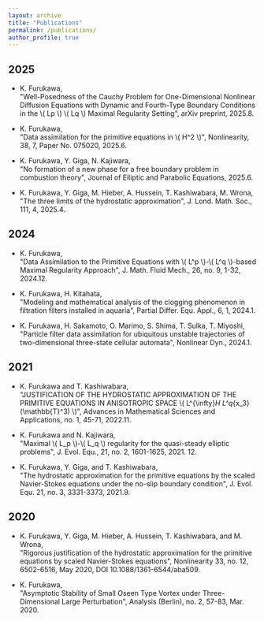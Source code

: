 ```yaml
---
layout: archive
title: "Publications"
permalink: /publications/
author_profile: true
---
```


## 2025
- K. Furukawa,  
"Well-Posedness of the Cauchy Problem for One-Dimensional Nonlinear Diffusion Equations with Dynamic and Fourth-Type Boundary Conditions in the \\( Lp \\) \\( Lq \\) Maximal Regularity Setting", arXiv preprint, 2025.8.

- K. Furukawa,  
"Data assimilation for the primitive equations in \\( H^2 \\)", Nonlinearity, 38, 7, Paper No. 075020, 2025.6.

- K. Furukawa, Y. Giga, N. Kajiwara,  
"No formation of a new phase for a free boundary problem in combustion theory", Journal of Elliptic and Parabolic Equations, 2025.6.

- K. Furukawa, Y. Giga, M. Hieber, A. Hussein, T. Kashiwabara, M. Wrona,  
"The three limits of the hydrostatic approximation", J. Lond. Math. Soc., 111, 4, 2025.4.

## 2024
- K. Furukawa,  
"Data Assimilation to the Primitive Equations with \\( L^p \\)-\\( L^q \\)-based Maximal Regularity Approach", J. Math. Fluid Mech., 26, no. 9, 1-32, 2024.12.

- K. Furukawa, H. Kitahata,  
"Modeling and mathematical analysis of the clogging phenomenon in filtration filters installed in aquaria", Partial Differ. Equ. Appl., 6, 1, 2024.1.

- K. Furukawa, H. Sakamoto, O. Marimo, S. Shima, T. Sulka, T. Miyoshi,  
"Particle filter data assimilation for ubiquitous unstable trajectories of two-dimensional three-state cellular automata", Nonlinear Dyn., 2024.1.

## 2021
- K. Furukawa and T. Kashiwabara,  
"JUSTIFICATION OF THE HYDROSTATIC APPROXIMATION OF THE PRIMITIVE EQUATIONS IN ANISOTROPIC SPACE \\( L^{\infty}_H L^q_{x_3}(\\mathbb{T}^3) \\)", Advances in Mathematical Sciences and Applications, no. 1, 45-71, 2022.11.

- K. Furukawa and N. Kajiwara,  
"Maximal \\( L_p \\)-\\( L_q \\) regularity for the quasi-steady elliptic problems", J. Evol. Equ., 21, no. 2, 1601-1625, 2021. 12.
	
- K. Furukawa, Y. Giga, and T. Kashiwabara,  
"The hydrostatic approximation for the primitive equations by the scaled Navier-Stokes equations under the no-slip boundary condition", J. Evol. Equ. 21, no. 3, 3331-3373, 2021.9.

## 2020
- K. Furukawa, Y. Giga, M. Hieber, A. Hussein, T. Kashiwabara, and M. Wrona,  
"Rigorous justification of the hydrostatic approximation for the primitive equations by scaled Navier-Stokes equations", Nonlinearity 33, no. 12, 6502-6516, May 2020, DOI 10.1088/1361-6544/aba509.

- K. Furukawa,  
"Asymptotic Stability of Small Oseen Type Vortex under Three-Dimensional Large Perturbation", Analysis (Berlin), no. 2, 57-83, Mar. 2020.	
	

